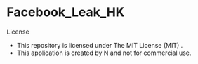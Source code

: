 # Facebook_Leak_HK

License
- This repository is licensed under The MIT License (MIT) .
- This application is created by N and not for commercial use.
